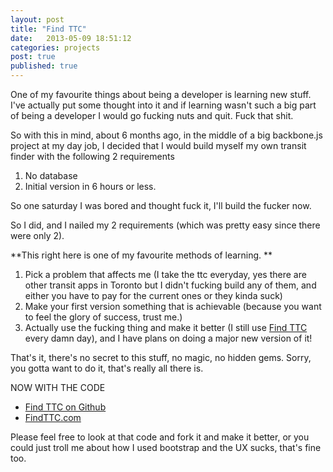 ```yaml
---
layout: post
title: "Find TTC" 
date:   2013-05-09 18:51:12
categories: projects
post: true
published: true
---
```


One of my favourite things about being a developer is learning new
stuff.  I've actually put some thought into it and if learning wasn't
such a big part of being a developer I would go fucking nuts and quit. Fuck that
shit.

So with this in mind, about 6 months ago, in the middle of a big
backbone.js project at my day job, I decided that I would build myself
my own transit finder with the following 2 requirements

<ol>
  <li>No database</li>
  <li>Initial version in 6 hours or less.</li>
</ol>

So one saturday I was bored and thought fuck it, I'll build the fucker
now.

So I did, and I nailed my 2 requirements (which was pretty easy since
there were only 2).  

**This right here is one of my favourite methods of learning. **

<ol>
<li>Pick a problem that affects me (I take the ttc everyday, yes
    there are other transit apps in Toronto but I didn't fucking build any
    of them, and either you have to pay for the current ones or they kinda
    suck)</li>
  <li>Make your first version something that is achievable (because you want to feel the glory of success, trust me.)</li>
  <li>Actually use the fucking thing and make it better (I still use <a href="http://findttc.com">Find TTC</a> every damn day), and I have plans on doing a major new version of it!</li>
</ol>

That's it, there's no secret to this stuff, no magic, no hidden gems.
Sorry, you gotta want to do it, that's really all there is.

NOW WITH THE CODE

<ul>
  <li><a href="http://github.com/jonezy/findttc">Find TTC on
Github</a></li>
  <li><a href="http://findttc.com">FindTTC.com</a></li>
</ul>

Please feel free to look at that code and fork it and make it better, or
you could just troll me about how I used bootstrap and the UX sucks,
that's fine too.
